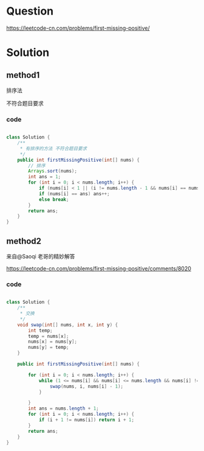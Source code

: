 # Question

https://leetcode-cn.com/problems/first-missing-positive/

# Solution
## method1

排序法 

不符合题目要求

### code

```java

class Solution {
    /**
     * 有排序的方法 不符合题目要求
     */
    public int firstMissingPositive(int[] nums) {
        // 排序
        Arrays.sort(nums);
        int ans = 1;
        for (int i = 0; i < nums.length; i++) {
            if (nums[i] < 1 || (i != nums.length - 1 && nums[i] == nums[i + 1])) continue;
            if (nums[i] == ans) ans++;
            else break;
        }
        return ans;
    }
}

```

## method2
来自@Saoqi 老哥的精妙解答

https://leetcode-cn.com/problems/first-missing-positive/comments/8020

### code

```java

class Solution {
    /**
     * 交换
     */
    void swap(int[] nums, int x, int y) {
        int temp;
        temp = nums[x];
        nums[x] = nums[y];
        nums[y] = temp;
    }

    public int firstMissingPositive(int[] nums) {

        for (int i = 0; i < nums.length; i++) {
            while (1 <= nums[i] && nums[i] <= nums.length && nums[i] != nums[nums[i] - 1]){
                swap(nums, i, nums[i] - 1);
            }

        }
        int ans = nums.length + 1;
        for (int i = 0; i < nums.length; i++) {
            if (i + 1 != nums[i]) return i + 1;
        }
        return ans;
    }
}


```

